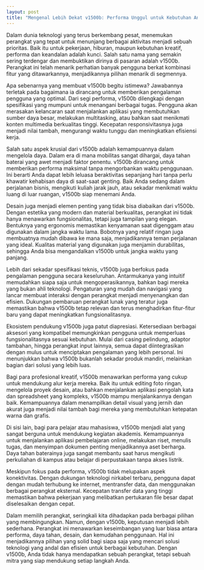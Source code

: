 ```yaml
---
layout: post
title: "Mengenal Lebih Dekat v1500b: Performa Unggul untuk Kebutuhan Anda"
---
```


Dalam dunia teknologi yang terus berkembang pesat, menemukan perangkat yang tepat untuk menunjang berbagai aktivitas menjadi sebuah prioritas. Baik itu untuk pekerjaan, hiburan, maupun kebutuhan kreatif, performa dan keandalan adalah kunci. Salah satu nama yang semakin sering terdengar dan membuktikan dirinya di pasaran adalah v1500b. Perangkat ini telah menarik perhatian banyak pengguna berkat kombinasi fitur yang ditawarkannya, menjadikannya pilihan menarik di segmennya.

Apa sebenarnya yang membuat v1500b begitu istimewa? Jawabannya terletak pada bagaimana ia dirancang untuk memberikan pengalaman pengguna yang optimal. Dari segi performa, v1500b dilengkapi dengan spesifikasi yang mumpuni untuk menangani berbagai tugas. Pengguna akan merasakan kelancaran saat menjalankan aplikasi yang membutuhkan sumber daya besar, melakukan multitasking, atau bahkan saat menikmati konten multimedia berkualitas tinggi. Kecepatan responsivitasnya juga menjadi nilai tambah, mengurangi waktu tunggu dan meningkatkan efisiensi kerja.

Salah satu aspek krusial dari v1500b adalah kemampuannya dalam mengelola daya. Dalam era di mana mobilitas sangat dihargai, daya tahan baterai yang awet menjadi faktor penentu. v1500b dirancang untuk memberikan performa maksimal tanpa mengorbankan waktu penggunaan. Ini berarti Anda dapat lebih leluasa beraktivitas sepanjang hari tanpa perlu khawatir kehabisan daya di saat-saat genting. Baik Anda sedang dalam perjalanan bisnis, mengikuti kuliah jarak jauh, atau sekadar menikmati waktu luang di luar ruangan, v1500b siap menemani Anda.

Desain juga menjadi elemen penting yang tidak bisa diabaikan dari v1500b. Dengan estetika yang modern dan material berkualitas, perangkat ini tidak hanya menawarkan fungsionalitas, tetapi juga tampilan yang elegan. Bentuknya yang ergonomis memastikan kenyamanan saat digenggam atau digunakan dalam jangka waktu lama. Bobotnya yang relatif ringan juga membuatnya mudah dibawa ke mana saja, menjadikannya teman perjalanan yang ideal. Kualitas material yang digunakan juga menjamin durabilitas, sehingga Anda bisa mengandalkan v1500b untuk jangka waktu yang panjang.

Lebih dari sekadar spesifikasi teknis, v1500b juga berfokus pada pengalaman pengguna secara keseluruhan. Antarmukanya yang intuitif memudahkan siapa saja untuk mengoperasikannya, bahkan bagi mereka yang bukan ahli teknologi. Pengaturan yang mudah dan navigasi yang lancar membuat interaksi dengan perangkat menjadi menyenangkan dan efisien. Dukungan pembaruan perangkat lunak yang teratur juga memastikan bahwa v1500b tetap relevan dan terus menghadirkan fitur-fitur baru yang dapat meningkatkan fungsionalitasnya.

Ekosistem pendukung v1500b juga patut diapresiasi. Ketersediaan berbagai aksesori yang kompatibel memungkinkan pengguna untuk memperluas fungsionalitasnya sesuai kebutuhan. Mulai dari casing pelindung, adaptor tambahan, hingga perangkat input lainnya, semua dapat diintegrasikan dengan mulus untuk menciptakan pengalaman yang lebih personal. Ini menunjukkan bahwa v1500b bukanlah sekadar produk mandiri, melainkan bagian dari solusi yang lebih luas.

Bagi para profesional kreatif, v1500b menawarkan performa yang cukup untuk mendukung alur kerja mereka. Baik itu untuk editing foto ringan, mengelola proyek desain, atau bahkan menjalankan aplikasi pengolah kata dan spreadsheet yang kompleks, v1500b mampu menjalankannya dengan baik. Kemampuannya dalam menampilkan detail visual yang jernih dan akurat juga menjadi nilai tambah bagi mereka yang membutuhkan ketepatan warna dan grafis.

Di sisi lain, bagi para pelajar atau mahasiswa, v1500b menjadi alat yang sangat berguna untuk mendukung kegiatan akademis. Kemampuannya untuk menjalankan aplikasi pembelajaran online, melakukan riset, menulis tugas, dan menyimpan dokumen penting menjadikannya aset berharga. Daya tahan baterainya juga sangat membantu saat harus mengikuti perkuliahan di kampus atau belajar di perpustakaan tanpa akses listrik.

Meskipun fokus pada performa, v1500b tidak melupakan aspek konektivitas. Dengan dukungan teknologi nirkabel terbaru, pengguna dapat dengan mudah terhubung ke internet, mentransfer data, dan menggunakan berbagai perangkat eksternal. Kecepatan transfer data yang tinggi memastikan bahwa pekerjaan yang melibatkan pertukaran file besar dapat diselesaikan dengan cepat.

Dalam memilih perangkat, seringkali kita dihadapkan pada berbagai pilihan yang membingungkan. Namun, dengan v1500b, keputusan menjadi lebih sederhana. Perangkat ini menawarkan keseimbangan yang luar biasa antara performa, daya tahan, desain, dan kemudahan penggunaan. Hal ini menjadikannya pilihan yang solid bagi siapa saja yang mencari solusi teknologi yang andal dan efisien untuk berbagai kebutuhan. Dengan v1500b, Anda tidak hanya mendapatkan sebuah perangkat, tetapi sebuah mitra yang siap mendukung setiap langkah Anda.
